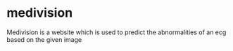 # medivision
Medivision is a website which is  used to predict the abnormalities of an ecg based on the given image
